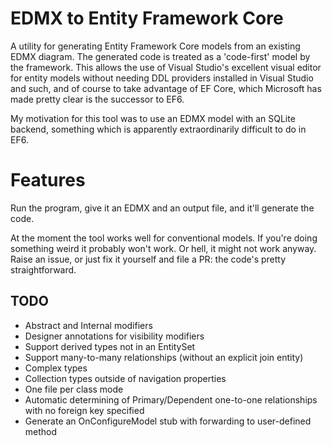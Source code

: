 # EDMX to Entity Framework Core
A utility for generating Entity Framework Core models from an existing EDMX diagram. The generated code is treated as a 'code-first' model by the framework. This allows the use of Visual Studio's excellent visual editor for entity models without needing DDL providers installed in Visual Studio and such, and of course to take advantage of EF Core, which Microsoft has made pretty clear is the successor to EF6.

My motivation for this tool was to use an EDMX model with an SQLite backend, something which is apparently extraordinarily difficult to do in EF6.

# Features

Run the program, give it an EDMX and an output file, and it'll generate the code.

At the moment the tool works well for conventional models. If you're doing something weird it probably won't work. Or hell, it might not work anyway. Raise an issue, or just fix it yourself and file a PR: the code's pretty straightforward.

## TODO

* Abstract and Internal modifiers
* Designer annotations for visibility modifiers
* Support derived types not in an EntitySet
* Support many-to-many relationships (without an explicit join entity)
* Complex types
* Collection types outside of navigation properties
* One file per class mode
* Automatic determining of Primary/Dependent one-to-one relationships with no foreign key specified
* Generate an OnConfigureModel stub with forwarding to user-defined method
